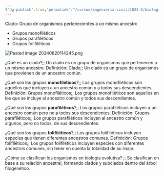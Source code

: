 ```yaml
---
{"dg-publish":true,"permalink":"/cursos/ingenieria-civil/2024-2/biologia-de-organismos-y-comunidades/1-origen-de-la-vida-y-diversidad-de-organismos/1-1-taxonomia-y-sistematica/cladistica/","tags":["P1BIO110C"]}
---
```



Clado: Grupo de organismos pertenecientes a un mismo ancestro
- Grupos monofiléticos
- Grupos parafiléticos
- Grupos folifiléticos

![Pasted image 20240820114245.png](/img/user/Cursos/Ingenier%C3%ADa%20Civil/2024-2/Biolog%C3%ADa%20de%20Organismos%20y%20Comunidades/1%20Origen%20de%20la%20Vida%20y%20Diversidad%20de%20Organismos/1.1%20Taxonom%C3%ADa%20y%20Sistem%C3%A1tica/attachments/Pasted%20image%2020240820114245.png)


¿Qué es un clado?;; Un clado es un grupo de organismos que pertenecen a un mismo ancestro.
Definición: Clado;; Un clado es un grupo de organismos que provienen de un ancestro común.
<!--SR:!2024-09-05,1,130-->

¿Qué son los grupos **monofiléticos**?;; Los grupos monofiléticos son aquellos que incluyen a un ancestro común y a todos sus descendientes.
Definición: Grupos monofiléticos;; Los grupos monofiléticos son aquellos en los que se incluye al ancestro común y todos sus descendientes.
<!--SR:!2024-09-05,1,130-->

¿Qué son los grupos **parafiléticos**?;; Los grupos parafiléticos incluyen a un ancestro común pero no a todos sus descendientes. 
Definición: Grupos parafiléticos;; Los grupos parafiléticos incluyen al ancestro común y algunos, pero no todos, de sus descendientes.

¿Qué son los grupos **folifiléticos**?;; Los grupos folifiléticos incluyen especies que tienen diferentes ancestros comunes. 
Definición: Grupos folifiléticos;; Los grupos folifiléticos incluyen especies con diferentes ancestros comunes, sin tener en cuenta la totalidad de su linaje. 

¿Cómo se clasifican los organismos en biología evolutiva? ;; Se clasifican en base a su relación ancestral, formando clados y subclados dentro del árbol filogenético.
